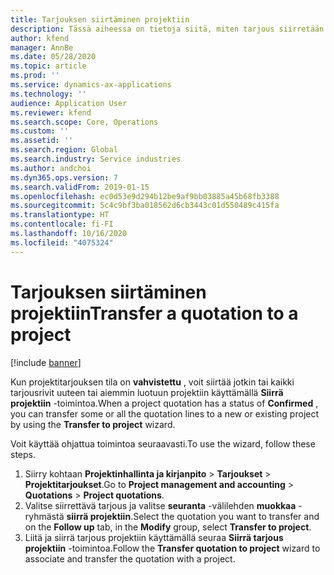 ```yaml
---
title: Tarjouksen siirtäminen projektiin
description: Tässä aiheessa on tietoja siitä, miten tarjous siirretään uuteen tai aiemmin luotuun projektiin.
author: kfend
manager: AnnBe
ms.date: 05/28/2020
ms.topic: article
ms.prod: ''
ms.service: dynamics-ax-applications
ms.technology: ''
audience: Application User
ms.reviewer: kfend
ms.search.scope: Core, Operations
ms.custom: ''
ms.assetid: ''
ms.search.region: Global
ms.search.industry: Service industries
ms.author: andchoi
ms.dyn365.ops.version: 7
ms.search.validFrom: 2019-01-15
ms.openlocfilehash: ec0d53e9d294b12be9af9bb03885a45b68fb3388
ms.sourcegitcommit: 5c4c9bf3ba018562d6cb3443c01d550489c415fa
ms.translationtype: HT
ms.contentlocale: fi-FI
ms.lasthandoff: 10/16/2020
ms.locfileid: "4075324"
---
```

# <a name="transfer-a-quotation-to-a-project"></a><span data-ttu-id="a8931-103">Tarjouksen siirtäminen projektiin</span><span class="sxs-lookup"><span data-stu-id="a8931-103">Transfer a quotation to a project</span></span>

[!include [banner](../includes/banner.md)]

<span data-ttu-id="a8931-104">Kun projektitarjouksen tila on **vahvistettu** , voit siirtää jotkin tai kaikki tarjousrivit uuteen tai aiemmin luotuun projektiin käyttämällä **Siirrä projektiin** -toimintoa.</span><span class="sxs-lookup"><span data-stu-id="a8931-104">When a project quotation has a status of **Confirmed** , you can transfer some or all the quotation lines to a new or existing project by using the **Transfer to project** wizard.</span></span> 

<span data-ttu-id="a8931-105">Voit käyttää ohjattua toimintoa seuraavasti.</span><span class="sxs-lookup"><span data-stu-id="a8931-105">To use the wizard, follow these steps.</span></span>

1. <span data-ttu-id="a8931-106">Siirry kohtaan **Projektinhallinta ja kirjanpito** > **Tarjoukset** > **Projektitarjoukset**.</span><span class="sxs-lookup"><span data-stu-id="a8931-106">Go to **Project management and accounting** > **Quotations** > **Project quotations**.</span></span>
2. <span data-ttu-id="a8931-107">Valitse siirrettävä tarjous ja valitse **seuranta** -välilehden **muokkaa** -ryhmästä **siirrä projektiin**.</span><span class="sxs-lookup"><span data-stu-id="a8931-107">Select the quotation you want to transfer and on the **Follow up** tab, in the **Modify** group, select **Transfer to project**.</span></span>
3. <span data-ttu-id="a8931-108">Liitä ja siirrä tarjous projektiin käyttämällä seuraa **Siirrä tarjous projektiin** -toimintoa.</span><span class="sxs-lookup"><span data-stu-id="a8931-108">Follow the **Transfer quotation to project** wizard to associate and transfer the quotation with a project.</span></span>
